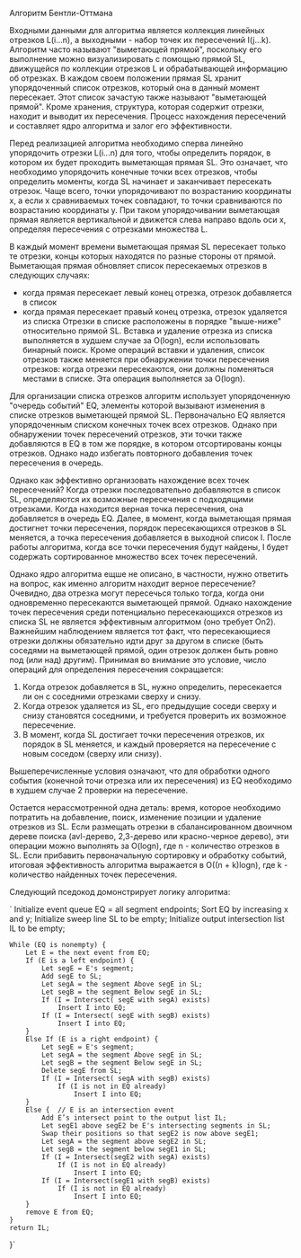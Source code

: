 Алгоритм Бентли-Оттмана

Входными данными для алгоритма является коллекция линейных отрезков L(i...n), а выходными - набор точек их пересечений I(j...k). Алгоритм часто называют "выметающей прямой", поскольку его выполнение можно визуализировать с помощью прямой SL, движущейся по коллекции отрезков L и обрабатывающей информацию об отрезках. В каждом своем положении прямая SL хранит упорядоченный список отрезков, который она в данный момент пересекает. Этот список зачастую также называют "выметающей прямой". Кроме хранения, структура, которая содержит отрезки, находит и выводит их пересечения. Процесс нахождения пересечений и составляет ядро алгоритма и залог его эффективности.

Перед реализацией алгоритма необходимо сперва линейно упорядочить отрезки L(i...n) для того, чтобы определить порядок, в котором их будет проходить выметающая прямая SL. Это означает, что необходимо упорядочить конечные точки всех отрезков, чтобы определить моменты, когда SL начинает и заканчивает пересекать отрезок. Чаще всего, точки упорядочивают по возрастанию координаты x, а если x сравниваемых точек совпадают, то точки сравниваются по возрастанию координаты y. При таком упорядочивании выметающая прямая является вертикальной и движется слева направо вдоль оси x, определяя пересечения с отрезками множества L.

В каждый момент времени выметающая прямая SL пересекает только те отрезки, концы которых находятся по разные стороны от прямой. Выметающая прямая обновляет список пересекаемых отрезков в следующих случаях:
- когда прямая пересекает левый конец отрезка, отрезок добавляется в список
- когда прямая пересекает правый конец отрезка, отрезок удаляется из списка
Отрезки в списке расположены в порядке "выше-ниже" относительно прямой SL. Вставка и удаление отрезка из списка выполняется в худшем случае за O(logn), если использовать бинарный поиск. Кроме операций вставки и удаления, список отрезков также меняется при обнаружении точки пересечения отрезков: когда отрезки пересекаются, они должны поменяться местами в списке. Эта операция выполняется за O(logn).

Для организации списка отрезков алгоритм использует упорядоченную "очередь событий" EQ, элементы которой вызывают изменения в списке отрезков выметающей прямой SL. Первоначально EQ является упорядоченным списком конечных точек всех отрезков. Однако при обнаружении точек пересечений отрезков, эти точки также добавляются в EQ в том же порядке, в котором отсортированы концы отрезков. Однако надо избегать повторного добавления точек пересечения в очередь.

Однако как эффективно организовать нахождение всех точек пересечений? Когда отрезки последовательно добавляются в список SL, определяются их возможные пересечения с подходящими отрезками. Когда находится верная точка пересечения, она добавляется в очередь EQ. Далее, в момент, когда выметающая прямая достигнет точки пересечения, порядок пересекающихся отрезков в SL меняется, а точка пересечения добавляется в выходной список I. После работы алгоритма, когда все точки пересечения будут найдены, I будет содержать сортированное множество всех точек пересечений.

Однако ядро алгоритма ещше не описано, в частности, нужно ответить на вопрос, как именно алгоритм находит верное пересечение? Очевидно, два отрезка могут пересечься только тогда, когда они одновременно пересекаются выметающей прямой. Однако нахождение точек пересечения среди потенциально пересекающихся отрезков из списка SL не является эффективным алгоритмом (оно требует On2). Важнейшим наблюдением является тот факт, что пересекающиеся отрезки должны обязательно идти друг за другом в списке (быть соседями на выметающей прямой, один отрезок должен быть ровно под (или над) другим). Принимая во внимание это условие, число операций для определения пересечения сокращается:
1. Когда отрезок добавляется в SL, нужно определить, пересекается ли он с соседними отрезками сверху и снизу.
2. Когда отрезок удаляется из SL, его предыдущие соседи сверху и снизу становятся соседними, и требуется проверить их возможное пересечение.
3. В момент, когда SL достигает точки пересечения отрезков, их порядок в SL меняется, и каждый проверяется на пересечение с новым соседом (сверху или снизу).

Вышеперечисленные условия означают, что для обработки одного события (конечной точи отрезка или их пересечения) из EQ необходимо в худшем случае 2 проверки на пересечение.

Остается нерассмотренной одна деталь: время, которое необходимо потратить на добавление, поиск, изменение позиции и удаление отрезков из SL. Если размещать отрезки в сбалансированном двоичном дереве поиска (avl-дерево, 2,3-дерево или красно-черное дерево), эти операции можно выполнять за O(logn), где n - количество отрезков в SL. Если прибавить первоначальную сортировку и обработку событий, итоговая эффективность алгоритма выражается в O((n + k)logn), где k - количество найденных точек пересечения.

Следующий пседокод домонстрирует логику алгоритма:


`    Initialize event queue EQ = all segment endpoints;
    Sort EQ by increasing x and y;
    Initialize sweep line SL to be empty;
    Initialize output intersection list IL to be empty;

    While (EQ is nonempty) {
        Let E = the next event from EQ;
        If (E is a left endpoint) {
            Let segE = E's segment;
            Add segE to SL;
            Let segA = the segment Above segE in SL;
            Let segB = the segment Below segE in SL;
            If (I = Intersect( segE with segA) exists)
                Insert I into EQ;
            If (I = Intersect( segE with segB) exists)
                Insert I into EQ;
        }
        Else If (E is a right endpoint) {
            Let segE = E's segment;
            Let segA = the segment Above segE in SL;
            Let segB = the segment Below segE in SL;
            Delete segE from SL;
            If (I = Intersect( segA with segB) exists)
                If (I is not in EQ already)
                    Insert I into EQ;
        }
        Else {  // E is an intersection event
            Add E’s intersect point to the output list IL;
            Let segE1 above segE2 be E's intersecting segments in SL;
            Swap their positions so that segE2 is now above segE1;
            Let segA = the segment above segE2 in SL;
            Let segB = the segment below segE1 in SL;
            If (I = Intersect(segE2 with segA) exists)
                If (I is not in EQ already)
                    Insert I into EQ;
            If (I = Intersect(segE1 with segB) exists)
                If (I is not in EQ already)
                    Insert I into EQ;
        }
        remove E from EQ;
    }
    return IL;
}`
